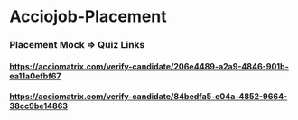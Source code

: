 # Acciojob-Placement

### Placement Mock => Quiz Links
#### https://acciomatrix.com/verify-candidate/206e4489-a2a9-4846-901b-ea11a0efbf67
#### https://acciomatrix.com/verify-candidate/84bedfa5-e04a-4852-9664-38cc9be14863
